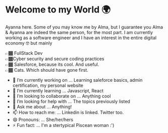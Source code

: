 # Welcome to my World  🌍

Ayanna here. Some of you may know me by Alma, but I guarantee you Alma & Ayanna are indeed the same person, for the most part. 
I am currently working as a software engineer and I have an interest in the entire digital economy 🤓 but mainly 

👉🏾 FullStack Dev <br/> 
👉🏾Cyber security and secure coding practices <br/>
👉🏾 Salesforce, because its cool. And useful. <br/>
👉🏾 Cats. Which should have gone first. <br/>

-  🔭 I’m currently working on ... Learning saleforce basics, admin certification, my personal website
- 🌱 I’m currently learning ... Javascript, React
- 👯 I’m looking to collaborate on ... Anything cool
- 🤔 I’m looking for help with ... The topics previously listed
- 💬 Ask me about ... Anything!
- 📫 How to reach me: ... Linkedin is linked. Twitter too.
- 😄 Pronouns: ... She/her/hers
- ⚡ Fun fact: ... I'm a stertypical Piscean woman :')

 
